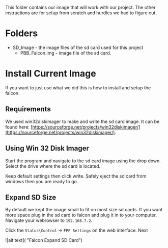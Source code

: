 This folder contains our image that will work with our project. The other instructions are for setup from scratch and hurdles we had to figure out.

# Folders
* SD_Image - the image files of the sd card used for this project
	* PBB_Falcon.img - image file of the sd card.

# Install Current Image
If you want to just use what we did this is how to install and setup the falcon.

## Requirements
We used win32diskimager to make and write the sd card image. It can be found here: [https://sourceforge.net/projects/win32diskimager/](https://sourceforge.net/projects/win32diskimager/).

## Using Win 32 Disk Imager
Start the program and navigate to the sd card image using the drop down. Select the drive where the sd card is located.

Keep default settings then click write. Safely eject the sd card from windows then you are ready to go.

## Expand SD Size
By default we kept the image small to fit on most size sd cards. If you want more space plug in the sd card to falcon and plug it in to your computer. Navigate your webrowser to `192.168.7.2`.

Click the `Status\Control` -> `FPP Settings` on the web interface. Next

![alt text]( "Falcon Expand SD Card")
